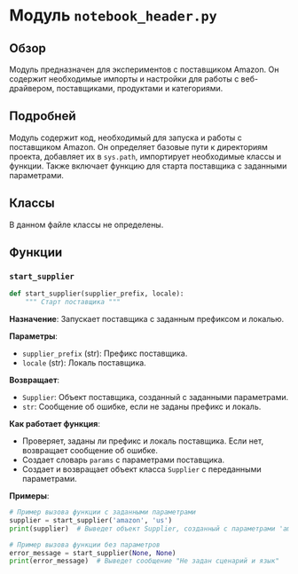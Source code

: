 # Модуль `notebook_header.py`

## Обзор

Модуль предназначен для экспериментов с поставщиком Amazon. Он содержит необходимые импорты и настройки для работы с веб-драйвером, поставщиками, продуктами и категориями.

## Подробней

Модуль содержит код, необходимый для запуска и работы с поставщиком Amazon. Он определяет базовые пути к директориям проекта, добавляет их в `sys.path`, импортирует необходимые классы и функции. Также включает функцию для старта поставщика с заданными параметрами.

## Классы

В данном файле классы не определены.

## Функции

### `start_supplier`

```python
def start_supplier(supplier_prefix, locale):
    """ Старт поставщика """
```

**Назначение**: Запускает поставщика с заданным префиксом и локалью.

**Параметры**:
- `supplier_prefix` (str): Префикс поставщика.
- `locale` (str): Локаль поставщика.

**Возвращает**:
- `Supplier`: Объект поставщика, созданный с заданными параметрами.
- `str`: Сообщение об ошибке, если не заданы префикс и локаль.

**Как работает функция**:
- Проверяет, заданы ли префикс и локаль поставщика. Если нет, возвращает сообщение об ошибке.
- Создает словарь `params` с параметрами поставщика.
- Создает и возвращает объект класса `Supplier` с переданными параметрами.

**Примеры**:

```python
# Пример вызова функции с заданными параметрами
supplier = start_supplier('amazon', 'us')
print(supplier)  # Выведет объект Supplier, созданный с параметрами 'amazon' и 'us'

# Пример вызова функции без параметров
error_message = start_supplier(None, None)
print(error_message)  # Выведет сообщение "Не задан сценарий и язык"
```